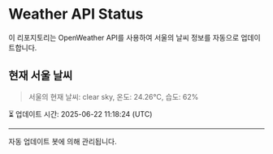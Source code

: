 
# Weather API Status

이 리포지토리는 OpenWeather API를 사용하여 서울의 날씨 정보를 자동으로 업데이트합니다.

## 현재 서울 날씨
> 서울의 현재 날씨: clear sky, 온도: 24.26°C, 습도: 62%

⏳ 업데이트 시간: 2025-06-22 11:18:24 (UTC)

---
자동 업데이트 봇에 의해 관리됩니다.
